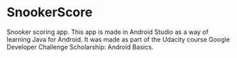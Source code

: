 # SnookerScore
Snooker scoring app.
This app is made in Android Studio as a way of learning Java for Android. It was made as part of the Udacity course Google Developer Challenge Scholarship: Android Basics.
